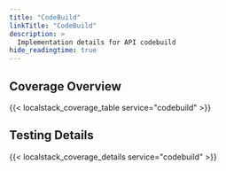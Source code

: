 ```yaml
---
title: "CodeBuild"
linkTitle: "CodeBuild"
description: >
  Implementation details for API codebuild
hide_readingtime: true
---
```


## Coverage Overview
{{< localstack_coverage_table service="codebuild" >}}

## Testing Details
{{< localstack_coverage_details service="codebuild" >}}
